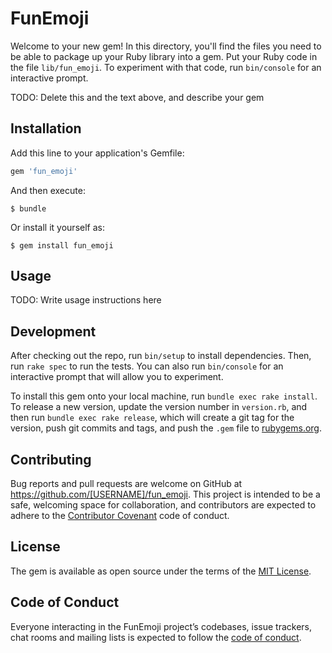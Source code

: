# FunEmoji

Welcome to your new gem! In this directory, you'll find the files you need to be able to package up your Ruby library into a gem. Put your Ruby code in the file `lib/fun_emoji`. To experiment with that code, run `bin/console` for an interactive prompt.

TODO: Delete this and the text above, and describe your gem

## Installation

Add this line to your application's Gemfile:

```ruby
gem 'fun_emoji'
```

And then execute:

    $ bundle

Or install it yourself as:

    $ gem install fun_emoji

## Usage

TODO: Write usage instructions here

## Development

After checking out the repo, run `bin/setup` to install dependencies. Then, run `rake spec` to run the tests. You can also run `bin/console` for an interactive prompt that will allow you to experiment.

To install this gem onto your local machine, run `bundle exec rake install`. To release a new version, update the version number in `version.rb`, and then run `bundle exec rake release`, which will create a git tag for the version, push git commits and tags, and push the `.gem` file to [rubygems.org](https://rubygems.org).

## Contributing

Bug reports and pull requests are welcome on GitHub at https://github.com/[USERNAME]/fun_emoji. This project is intended to be a safe, welcoming space for collaboration, and contributors are expected to adhere to the [Contributor Covenant](http://contributor-covenant.org) code of conduct.

## License

The gem is available as open source under the terms of the [MIT License](https://opensource.org/licenses/MIT).

## Code of Conduct

Everyone interacting in the FunEmoji project’s codebases, issue trackers, chat rooms and mailing lists is expected to follow the [code of conduct](https://github.com/[USERNAME]/fun_emoji/blob/master/CODE_OF_CONDUCT.md).
